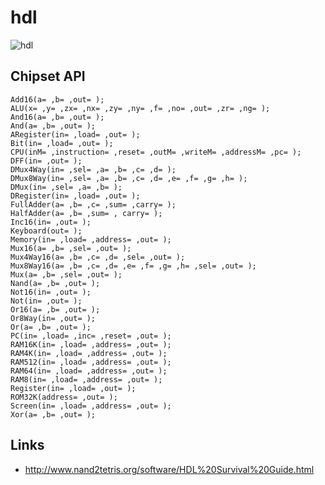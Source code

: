 # hdl

<img src="resouces/xor-hdl.gif" alt="hdl" />

## Chipset API

    Add16(a= ,b= ,out= );
    ALU(x= ,y= ,zx= ,nx= ,zy= ,ny= ,f= ,no= ,out= ,zr= ,ng= );
    And16(a= ,b= ,out= );
    And(a= ,b= ,out= );
    ARegister(in= ,load= ,out= );
    Bit(in= ,load= ,out= );
    CPU(inM= ,instruction= ,reset= ,outM= ,writeM= ,addressM= ,pc= );
    DFF(in= ,out= );
    DMux4Way(in= ,sel= ,a= ,b= ,c= ,d= );
    DMux8Way(in= ,sel= ,a= ,b= ,c= ,d= ,e= ,f= ,g= ,h= );
    DMux(in= ,sel= ,a= ,b= );
    DRegister(in= ,load= ,out= );
    FullAdder(a= ,b= ,c= ,sum= ,carry= );
    HalfAdder(a= ,b= ,sum= , carry= );
    Inc16(in= ,out= );
    Keyboard(out= );
    Memory(in= ,load= ,address= ,out= );
    Mux16(a= ,b= ,sel= ,out= );
    Mux4Way16(a= ,b= ,c= ,d= ,sel= ,out= );
    Mux8Way16(a= ,b= ,c= ,d= ,e= ,f= ,g= ,h= ,sel= ,out= );
    Mux(a= ,b= ,sel= ,out= );
    Nand(a= ,b= ,out= );
    Not16(in= ,out= );
    Not(in= ,out= );
    Or16(a= ,b= ,out= );
    Or8Way(in= ,out= );
    Or(a= ,b= ,out= );
    PC(in= ,load= ,inc= ,reset= ,out= );
    RAM16K(in= ,load= ,address= ,out= );
    RAM4K(in= ,load= ,address= ,out= );
    RAM512(in= ,load= ,address= ,out= );
    RAM64(in= ,load= ,address= ,out= );
    RAM8(in= ,load= ,address= ,out= );
    Register(in= ,load= ,out= );
    ROM32K(address= ,out= );
    Screen(in= ,load= ,address= ,out= );
    Xor(a= ,b= ,out= );

## Links

- http://www.nand2tetris.org/software/HDL%20Survival%20Guide.html
